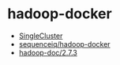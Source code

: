 # hadoop-docker

- [SingleCluster](//xudafeng.github.io/hadoop-doc/2.7.3/hadoop-project-dist/hadoop-common/SingleCluster.html)
- [sequenceiq/hadoop-docker](//github.com/sequenceiq/hadoop-docker)
- [hadoop-doc/2.7.3](//xudafeng.github.io/hadoop-doc/2.7.3/)
